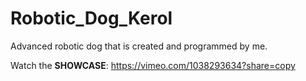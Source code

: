 # Robotic_Dog_Kerol
Advanced robotic dog that is created and programmed by me.

Watch the **SHOWCASE**: https://vimeo.com/1038293634?share=copy
